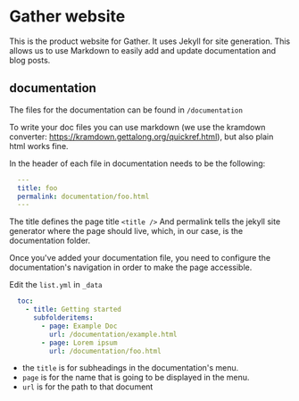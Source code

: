 # Gather website

This is the product website for Gather.
It uses Jekyll for site generation.
This allows us to use Markdown to easily add and update documentation and blog posts.

## documentation

The files for the documentation can be found in `/documentation`

To write your doc files you can use markdown (we use the kramdown converter: <https://kramdown.gettalong.org/quickref.html>), but also plain html works fine.

In the header of each file in documentation needs to be the following:

```yaml
  ---
  title: foo
  permalink: documentation/foo.html
  ---
```

The title defines the page title `<title />`
And permalink tells the jekyll site generator where the page should live, which, in our case, is the documentation folder.

Once you've added your documentation file, you need to configure the documentation's navigation in order to make the page accessible.

Edit the `list.yml` in `_data`

```yaml
  toc:
    - title: Getting started
      subfolderitems:
        - page: Example Doc
          url: /documentation/example.html
        - page: Lorem ipsum
          url: /documentation/foo.html
```

- the `title` is for subheadings in the documentation's menu.
- `page` is for the name that is going to be displayed in the menu.
- `url` is for the path to that document
